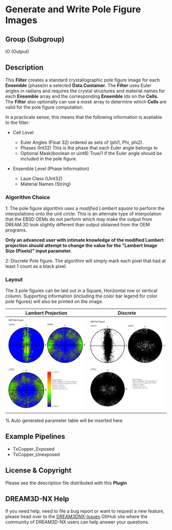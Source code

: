 # Generate and Write Pole Figure Images

## Group (Subgroup)

IO (Output)

## Description

This **Filter** creates a standard crystallographic pole figure image for each **Ensemble** (phase)in a selected **Data Container**. The **Filter** uses Euler angles in radians and requires the crystal structures and material names for each **Ensemble** array and the corresponding **Ensemble** Ids on the **Cells**. The **Filter** also optionally can use a *mask* array to determine which **Cells** are valid for the pole figure computation.

In a practicale sense, this means that the following information is available to the filter:

- Cell Level

  - Euler Angles (Float 32) ordered as sets of (phi1, Phi, phi2).
  - Phases (Int32) This is the phase that each Euler angle belongs to
  - Optional Mask(boolean or uint8) True/1 if the Euler angle should be included in the pole figure.

- Ensemble Level (Phase Information)

  - Laue Class (UInt32)
  - Material Names (String)

### Algorithm Choice

1: The pole figure algorithm uses a *modified Lambert square* to perform the interpolations onto the unit circle. This is an alternate type of interpolation that the EBSD OEMs do not perform which may make the output from DREAM.3D look slightly different than output obtained from the OEM programs.

**Only an advanced user with intimate knowledge of the modified Lambert projection should attempt to change the value for the "Lambert Image Size (Pixels)" input parameter.**

2: Discrete Pole figure. The algorithm will simply mark each pixel that had at least 1 count as a black pixel.

### Layout

The 3 pole figures can be laid out in a Square, Horizontal row or vertical column. Supporting information (including the color bar legend for color pole figures) will also be printed on the image.

| Lambert Projection | Discrete |
|--------------------|----------|
| ![Example Pole Figure Using Square Layout](Images/PoleFigure_Example.png) | ![Example Pole Figure Using Square Layout](Images/Pole_Figure_Discrete_Example.png) |

% Auto generated parameter table will be inserted here

## Example Pipelines

- TxCopper_Exposed
- TxCopper_Unexposed

## License & Copyright

Please see the description file distributed with this **Plugin**

## DREAM3D-NX Help

If you need help, need to file a bug report or want to request a new feature, please head over to the [DREAM3DNX-Issues](https://github.com/BlueQuartzSoftware/DREAM3DNX-Issues/discussions) GItHub site where the community of DREAM3D-NX users can help answer your questions.
